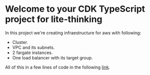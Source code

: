 # Welcome to your CDK TypeScript project for lite-thinking

In this project we're creating infraestructure for aws with following:

* Cluster.
* VPC and its subnets.
* 2 fargate instances.
* One load balancer with its target group.

All of this in a few lines of code in the following [link](https://github.com/wavila88/lite-thinking-infraestructure/blob/develop/lib/cdk-infraestructure-stack.ts). 
